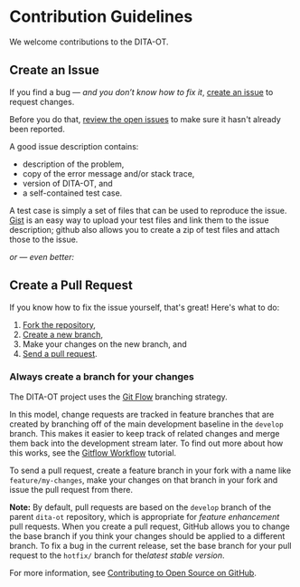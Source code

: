 # Contribution Guidelines

We welcome contributions to the DITA-OT. 

## Create an Issue

If you find a bug — _and you don’t know how to fix it_, [create an issue][1] to request changes.

Before you do that, [review the open issues][2] to make sure it hasn't already been reported.

A good issue description contains:

*  description of the problem,
*  copy of the error message and/or stack trace,
*  version of DITA-OT, and
*  a self-contained test case.

A test case is simply a set of files that can be used to reproduce the issue. [Gist][3] is an easy way to upload your test files and link them to the issue description; github also allows you to create a zip of test files and attach those to the issue.

_or — even better:_

## Create a Pull Request

If you know how to fix the issue yourself, that's great! Here's what to do:

1. [Fork the repository][4],
2. [Create a new branch][5], 
3. Make your changes on the new branch, and 
3. [Send a pull request][6]. 

### Always create a branch for your changes

The DITA-OT project uses the [Git Flow][7] branching strategy. 

In this model, change requests are tracked in feature branches that are created by branching off of the main development baseline in the `develop` branch. This makes it easier to keep track of related changes and merge them back into the development stream later. To find out more about how this works, see the [Gitflow Workflow][8] tutorial.

To send a pull request, create a feature branch in your fork with a name like `feature/my-changes`, make your changes on that branch in your fork and issue the pull request from there. 

**Note:** By default, pull requests are based on the `develop` branch of the parent `dita-ot` repository, which is appropriate for ​*feature enhancement*​ pull requests. When you create a pull request, GitHub allows you to change the base branch if you think your changes should be applied to a different branch. To fix a bug in the current release, set the base branch for your pull request to the `hotfix/` branch for the ​*latest stable version*​. 

For more information, see [Contributing to Open Source on GitHub][9].


[1]:	https://github.com/dita-ot/dita-ot/issues/new
[2]:	https://github.com/dita-ot/dita-ot/issues
[3]:	https://gist.github.com/
[4]:	https://help.github.com/articles/fork-a-repo/
[5]:	https://help.github.com/articles/creating-and-deleting-branches-within-your-repository/
[6]:	https://help.github.com/articles/using-pull-requests/
[7]:	http://nvie.com/posts/a-successful-git-branching-model/
[8]:	https://www.atlassian.com/git/tutorials/comparing-workflows/gitflow-workflow
[9]:	https://guides.github.com/activities/contributing-to-open-source/
